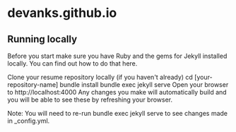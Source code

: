 # devanks.github.io
## Running locally
Before you start make sure you have Ruby and the gems for Jekyll installed locally. You can find out how to do that here.

Clone your resume repository locally (if you haven't already)
cd [your-repository-name]
bundle install
bundle exec jekyll serve
Open your browser to http://localhost:4000
Any changes you make will automatically build and you will be able to see these by refreshing your browser.

Note: You will need to re-run bundle exec jekyll serve to see changes made in _config.yml.
